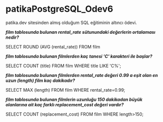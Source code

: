 # patikaPostgreSQL_Odev6
patika.dev sitesinden almış olduğum SQL eğitiminin altıncı ödevi.

***film tablosunda bulunan rental_rate sütunundaki değerlerin ortalaması nedir?***

SELECT ROUND (AVG (rental_rate)) FROM film


***film tablosunda bulunan filmlerden kaç tanesi 'C' karakteri ile başlar?***

SELECT COUNT (title) FROM film
WHERE title LIKE 'C%'; 


***film tablosunda bulunan filmlerden rental_rate değeri 0.99 a eşit olan en uzun (length) film kaç dakikadır?***

SELECT MAX (length) FROM film
WHERE rental_rate=0.99;


***film tablosunda bulunan filmlerin uzunluğu 150 dakikadan büyük olanlarına ait kaç farklı replacement_cost değeri vardır?***

SELECT COUNT (replacement_cost) FROM film
WHERE length>150; 
